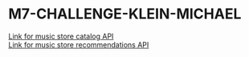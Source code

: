 # M7-CHALLENGE-KLEIN-MICHAEL

[Link for music store catalog API](https://warm-cove-23286.herokuapp.com/) <br>
[Link for music store recommendations API](https://safe-oasis-86476.herokuapp.com/)
